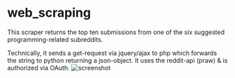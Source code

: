 # web_scraping
This scraper returns the top ten submissions from one of the six suggested programming-related subreddits.

Technically, it sends a get-request via jquery/ajax to php which forwards the string to python returning a json-object. It uses the reddit-api (praw) & is authorized via OAuth.
![screenshot](https://user-images.githubusercontent.com/26798159/33560900-59d4bade-d911-11e7-9b4d-f1d4f8886e6e.JPG)
